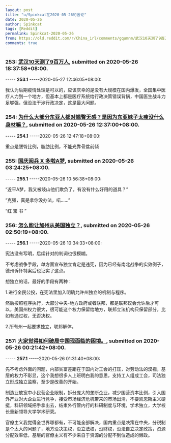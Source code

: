 ```yaml
---
layout: post
title: "u/Spinkcat在2020-05-26的言论"
date: 2020-05-26
author: Spinkcat
tags: [Reddit]
permalink: Spinkcat-2020-05-26
from: https://old.reddit.com/r/China_irl/comments/gqumnm/武汉10天测了9百万人/
comments: true
---
```


### 253: [武汉10天测了9百万人](https://old.reddit.com/r/China_irl/comments/gqumnm/武汉10天测了9百万人/), submitted on 2020-05-26 18:37:58+08:00.

----- __253.1__ -----2020-05-27 12:46:05+08:00:

我认为后期疫情处理是可以的，应该庆幸的是没有大规模在国内爆发，全国集中医疗人力到一个地方，但基本上都是医疗系统给行政决策错误背锅，中国医生战斗力足够强，但没法干涉行政决定，这是最大问题。

### 254: [为什么大部分东亚人都对翘臀无感？是因为东亚妹子太瘦没什么身材嘛？](https://old.reddit.com/r/China_irl/comments/gqqcrx/为什么大部分东亚人都对翘臀无感是因为东亚妹子太瘦没什么身材嘛/), submitted on 2020-05-26 12:37:00+08:00.

----- __254.1__ -----2020-05-26 12:47:18+08:00:

重点是腰臀比例，脂肪比例，不能光靠骨盆前倾

### 255: [国庆阅兵 X 多啦A梦](https://old.reddit.com/r/China_irl/comments/gqhfox/国庆阅兵_x_多啦a梦/), submitted on 2020-05-26 03:24:25+08:00.

----- __255.1__ -----2020-05-26 10:56:38+08:00:

“近平A梦，我又被岐山他们欺负了，有没有什么好用的道具？”

“克强，真是拿你没办法，喏......”

“红 宝 书 ”

### 256: [怎么能让加州从美国独立？](https://old.reddit.com/r/China_irl/comments/gqgr5y/怎么能让加州从美国独立/), submitted on 2020-05-26 02:50:19+08:00.

----- __256.1__ -----2020-05-26 10:34:33+08:00:

宪法没有写明，后续针对的判词也很模糊。

不考虑战争手段，单方面宣布独立肯定是违宪，因为已经有南北战争的实效例子，德州诉怀特案后也证实了这点。

想独立的话，最好的手段有两种：

1.进行全民公投，在宪法里加入明确允许州独立的机制与程序。

然后按照程序执行，大部分中央-地方政府或者联邦，都是联邦议会允许后才可以，美国州权力很大，很可能这个权力保留给地方，联邦立法机构只保留部分，比如有通过权，无否决权。

2.所有州一起要求独立，联邦解体。

### 257: [大家觉得如何破局中国现面临的困境。](https://old.reddit.com/r/China_irl/comments/gqdxyn/大家觉得如何破局中国现面临的困境/), submitted on 2020-05-26 00:21:42+08:00.

----- __257.1__ -----2020-05-26 01:31:40+08:00:

先不考虑外面的问题，内部贫富差距在于国内对工会的打压，对劳动法的漠视，基层的权力不彰显，这个我想很多人上班明白我的意思，支持工人组成工会，司法独立形成独立监察，至少是改善的开始。

制造业放宽中小民营企业限制，拆分庞大的垄断企业，减少国营资本比例，引入国外产业对大企业进行竞争，接受市场经济危机带来的市场出清，不要凯恩斯主义硬挺，科研领域把手拿出去，结束外行管内行的科研制度与环境，学术独立，大学校长重新领导大学学术研究。

官僚主义我觉得全世界哪都有，不可能全部解决，国内重点是决策在中央，分税制是个太大的问题了，地方没决策权，没立法权，没财权，没法自立决定政策，资源分配效率低，基层的官僚主义有不少来自于资源的分配不到位造成的懒政。

